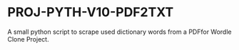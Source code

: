 # PROJ-PYTH-V10-PDF2TXT
A small python script to scrape used dictionary  words from a PDFfor Wordle Clone Project. 
